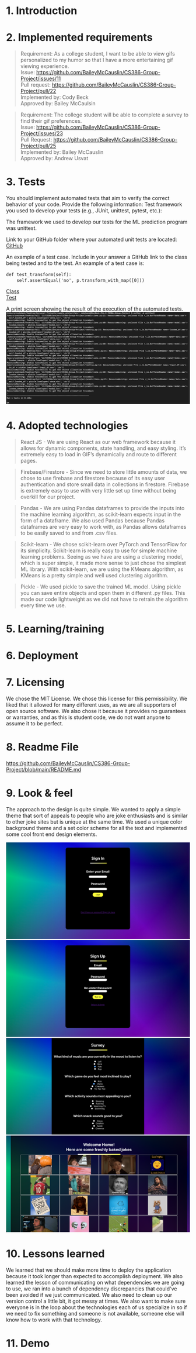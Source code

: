 # 1. Introduction

# 2. Implemented requirements
> Requirement: As a college student, I want to be able to view gifs personalized to my humor so that I have a more entertaining gif viewing experience. <br>
  Issue: https://github.com/BaileyMcCauslin/CS386-Group-Project/issues/11 <br>
  Pull request: https://github.com/BaileyMcCauslin/CS386-Group-Project/pull/22 <br>
  Implemented by: Cody Beck <br>
  Approved by: Bailey McCaulsin <br>
  
> Requirement: The college student will be able to complete a survey to find their gif preferences. <br>
  Issue: https://github.com/BaileyMcCauslin/CS386-Group-Project/issues/23 <br>
  Pull Request: https://github.com/BaileyMcCauslin/CS386-Group-Project/pull/25<br>
  Implemented by: Bailey McCauslin <br>
  Approved by: Andrew Usvat<br>
  
> 



# 3. Tests
You should implement automated tests that aim to verify the correct behavior of your code. Provide the following information:
Test framework you used to develop your tests (e.g., JUnit, unittest, pytest, etc.):

The framework we used to develop our tests for the ML prediction program was unittest.

Link to your GitHub folder where your automated unit tests are located: [GitHub](https://github.com/BaileyMcCauslin/CS386-Group-Project/tree/testing)

An example of a test case. Include in your answer a GitHub link to the class being tested and to the test.
An example of a test case is: 
```
def test_transform(self):
    self.assertEqual('no', p.transform_with_map([0]))
 ```

[Class](https://github.com/BaileyMcCauslin/CS386-Group-Project/blob/testing/predictions.py)
<br>
[Test](https://github.com/BaileyMcCauslin/CS386-Group-Project/blob/testing/testing.py)

A print screen showing the result of the execution of the automated tests. 
![alt text](images/test.png "Test")

# 4. Adopted technologies
> React JS - We are using React as our web framework because it allows for dynamic components, state handling, and easy styling. It’s extremely easy to load in GIF’s dynamically and route to different pages.  

> Firebase/Firestore - Since we need to store little amounts of data, we chose to use firebase and firestore because of its easy user authentication and store small data in collections in firestore. Firebase is extremely easy to use with very little set up time without being overkill for our project. 

> Pandas - We are using Pandas dataframes to provide the inputs into the machine learning algorithm, as scikit-learn expects input in the form of a dataframe. We also used Pandas because Pandas dataframes are very easy to work with, as Pandas allows dataframes to be easily saved to and from .csv files.

> Scikit-learn - We chose scikit-learn over PyTorch and TensorFlow for its simplicity. Scikit-learn is really easy to use for simple machine learning problems. Seeing as we have are using a clustering model, which is super simple, it made more sense to just chose the simplest ML library. With scikit-learn, we are using the KMeans algorithm, as KMeans is a pretty simple and well used clustering algorithm. 

> Pickle - We used pickle to save the trained ML model. Using pickle you can save entire objects and open them in different .py files. This made our code lightweight as we did not have to retrain the algorithm every time we use. 

# 5. Learning/training

# 6. Deployment

# 7. Licensing
We chose the MIT License. We chose this license for this permissibility. We liked that it allowed for many different uses, as we are all supporters of open source software. We also chose it because it provides no guarantees or warranties, and as this is student code, we do not want anyone to assume it to be perfect.

# 8. Readme File
https://github.com/BaileyMcCauslin/CS386-Group-Project/blob/main/README.md

# 9. Look & feel

The approach to the design is quite simple. We wanted to apply a simple theme that sort of appeals to people who are joke enthusiasts and is similar to other joke sites but is unique at the same time. We used a unique color background theme and a set color scheme for all the text and implemented some cool front end design elements.

![alt text](images/login.png "Login")
![alt text](images/login_retry.png "Wrong Password")
![alt text](images/survey.png "Survey")
![alt text](images/display.png "Display")


# 10. Lessons learned
We learned that we should make more time to deploy the application because it took longer than expected to accomplish deployment. We also learned the lesson of communicating on what dependencies we are going to use, we ran into a bunch of dependency discrepancies that could've been avoided if we just communicated. We also need to clean up our version control a little bit, it got messy at times. We also want to make sure everyone is in the loop about the technologies each of us specialize in so if we need to fix something and someone is not available, someone else will know how to work with that technology.

# 11. Demo
